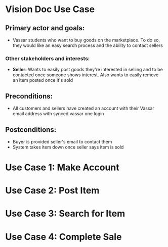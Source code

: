 # Vision Doc Use Case


##  Primary actor and goals:
- Vassar students who want to buy goods on the marketplace.  To do so, they would like an easy search process and the 
ability to contact sellers 

### Other stakeholders and interests:
- **Seller:** Wants to easily post goods they're interested in selling and to be contacted once someone shows interest.  Also wants
to easily remove an item posted once it's sold

## Preconditions: 
- All customers and sellers have created an account with their Vassar email address with synced vassar one login

## Postconditions:
- Buyer is provided seller's email to contact them
- System takes item down once seller says item is sold


# Use Case 1: Make Account 

# Use Case 2: Post Item

# Use Case 3: Search for Item 

# Use Case 4: Complete Sale

